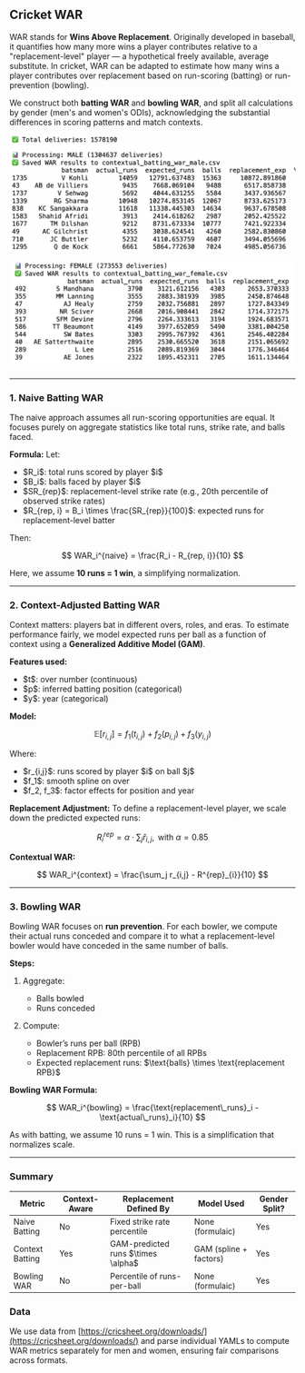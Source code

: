 ## Cricket WAR

WAR stands for **Wins Above Replacement**. Originally developed in baseball, it quantifies how many more wins a player contributes relative to a "replacement-level" player — a hypothetical freely available, average substitute. In cricket, WAR can be adapted to estimate how many wins a player contributes over replacement based on run-scoring (batting) or run-prevention (bowling).

We construct both **batting WAR** and **bowling WAR**, and split all calculations by gender (men's and women's ODIs), acknowledging the substantial differences in scoring patterns and match contexts.

![ODI Batting WAR Men](readme/odi_batting_men.png)
![ODI Batting WAR Women](readme/odi_batting_women.png)

---

### 1. Naive Batting WAR

The naive approach assumes all run-scoring opportunities are equal. It focuses purely on aggregate statistics like total runs, strike rate, and balls faced.

**Formula:**
Let:

* \$R\_i\$: total runs scored by player \$i\$
* \$B\_i\$: balls faced by player \$i\$
* \$SR\_{rep}\$: replacement-level strike rate (e.g., 20th percentile of observed strike rates)
* \$R\_{rep, i} = B\_i \times \frac{SR\_{rep}}{100}\$: expected runs for replacement-level batter

Then:

$$
WAR_i^{naive} = \frac{R_i - R_{rep, i}}{10}
$$

Here, we assume **10 runs = 1 win**, a simplifying normalization.

---

### 2. Context-Adjusted Batting WAR

Context matters: players bat in different overs, roles, and eras. To estimate performance fairly, we model expected runs per ball as a function of context using a **Generalized Additive Model (GAM)**.

**Features used:**

* \$t\$: over number (continuous)
* \$p\$: inferred batting position (categorical)
* \$y\$: year (categorical)

**Model:**

$$
\mathbb{E}[r_{i,j}] = f_1(t_{i,j}) + f_2(p_{i,j}) + f_3(y_{i,j})
$$

Where:

* \$r\_{i,j}\$: runs scored by player \$i\$ on ball \$j\$
* \$f\_1\$: smooth spline on over
* \$f\_2, f\_3\$: factor effects for position and year

**Replacement Adjustment:**
To define a replacement-level player, we scale down the predicted expected runs:

$$
R^{rep}_{i} = \alpha \cdot \sum_j \hat{r}_{i,j}, \text{ with } \alpha = 0.85
$$

**Contextual WAR:**

$$
WAR_i^{context} = \frac{\sum_j r_{i,j} - R^{rep}_{i}}{10}
$$

---

### 3. Bowling WAR

Bowling WAR focuses on **run prevention**. For each bowler, we compute their actual runs conceded and compare it to what a replacement-level bowler would have conceded in the same number of balls.

**Steps:**

1. Aggregate:

   * Balls bowled
   * Runs conceded
2. Compute:

   * Bowler’s runs per ball (RPB)
   * Replacement RPB: 80th percentile of all RPBs
   * Expected replacement runs: \$\text{balls} \times \text{replacement RPB}\$

**Bowling WAR Formula:**

$$
WAR_i^{bowling} = \frac{\text{replacement\_runs}_i - \text{actual\_runs}_i}{10}
$$

As with batting, we assume 10 runs = 1 win. This is a simplification that normalizes scale.

---

### Summary

| Metric          | Context-Aware | Replacement Defined By               | Model Used             | Gender Split? |
| --------------- | ------------- | ------------------------------------ | ---------------------- | ------------- |
| Naive Batting   | No            | Fixed strike rate percentile         | None (formulaic)       | Yes           |
| Context Batting | Yes           | GAM-predicted runs \$\times \alpha\$ | GAM (spline + factors) | Yes           |
| Bowling WAR     | No            | Percentile of runs-per-ball          | None (formulaic)       | Yes           |

### Data

We use data from [https://cricsheet.org/downloads/](https://cricsheet.org/downloads/) and parse individual YAMLs to compute WAR metrics separately for men and women, ensuring fair comparisons across formats.

